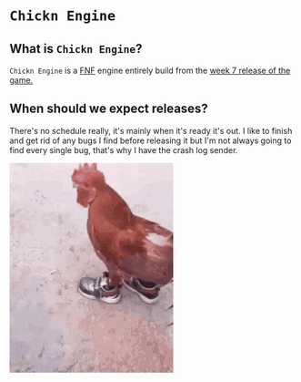 # `Chickn Engine`

## What is `Chickn Engine`?
`Chickn Engine` is a [FNF](https://www.newgrounds.com/portal/view/770371) engine entirely build from the [week 7 release of the game.](https://github.com/FunkinCrew/Funkin/tree/legacy/0.2.x)

## When should we expect releases?
There's no schedule really, it's mainly when it's ready it's out.
I like to finish and get rid of any bugs I find before releasing it but I'm not always going to find every single bug, that's why I have the crash log sender.

![Chicken with shoes](assets/chicken.gif)
